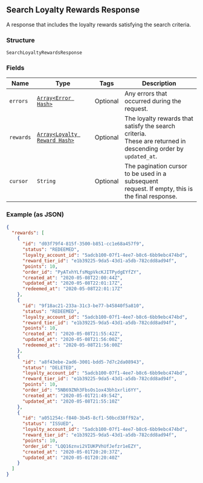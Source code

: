 ## Search Loyalty Rewards Response

A response that includes the loyalty rewards satisfying the search criteria.

### Structure

`SearchLoyaltyRewardsResponse`

### Fields

| Name | Type | Tags | Description |
|  --- | --- | --- | --- |
| `errors` | [`Array<Error Hash>`](/doc/models/error.md) | Optional | Any errors that occurred during the request. |
| `rewards` | [`Array<Loyalty Reward Hash>`](/doc/models/loyalty-reward.md) | Optional | The loyalty rewards that satisfy the search criteria.<br>These are returned in descending order by `updated_at`. |
| `cursor` | `String` | Optional | The pagination cursor to be used in a subsequent <br>request. If empty, this is the final response. |

### Example (as JSON)

```json
{
  "rewards": [
    {
      "id": "d03f79f4-815f-3500-b851-cc1e68a457f9",
      "status": "REDEEMED",
      "loyalty_account_id": "5adcb100-07f1-4ee7-b8c6-6bb9ebc474bd",
      "reward_tier_id": "e1b39225-9da5-43d1-a5db-782cdd8ad94f",
      "points": 10,
      "order_id": "PyATxhYLfsMqpVkcKJITPydgEYfZY",
      "created_at": "2020-05-08T22:00:44Z",
      "updated_at": "2020-05-08T22:01:17Z",
      "redeemed_at": "2020-05-08T22:01:17Z"
    },
    {
      "id": "9f18ac21-233a-31c3-be77-b45840f5a810",
      "status": "REDEEMED",
      "loyalty_account_id": "5adcb100-07f1-4ee7-b8c6-6bb9ebc474bd",
      "reward_tier_id": "e1b39225-9da5-43d1-a5db-782cdd8ad94f",
      "points": 10,
      "created_at": "2020-05-08T21:55:42Z",
      "updated_at": "2020-05-08T21:56:00Z",
      "redeemed_at": "2020-05-08T21:56:00Z"
    },
    {
      "id": "a8f43ebe-2ad6-3001-bdd5-7d7c2da08943",
      "status": "DELETED",
      "loyalty_account_id": "5adcb100-07f1-4ee7-b8c6-6bb9ebc474bd",
      "reward_tier_id": "e1b39225-9da5-43d1-a5db-782cdd8ad94f",
      "points": 10,
      "order_id": "5NB69ZNh3FbsOs1ox43bh1xrli6YY",
      "created_at": "2020-05-01T21:49:54Z",
      "updated_at": "2020-05-08T21:55:10Z"
    },
    {
      "id": "a051254c-f840-3b45-8cf1-50bcd38ff92a",
      "status": "ISSUED",
      "loyalty_account_id": "5adcb100-07f1-4ee7-b8c6-6bb9ebc474bd",
      "reward_tier_id": "e1b39225-9da5-43d1-a5db-782cdd8ad94f",
      "points": 10,
      "order_id": "LQQ16znvi2VIUKPVhUfJefzr1eEZY",
      "created_at": "2020-05-01T20:20:37Z",
      "updated_at": "2020-05-01T20:20:40Z"
    }
  ]
}
```


